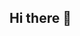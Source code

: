## Hi there 👋

<!--
My name is John Bass. I am currently a student majoring in cyber security.

-->
